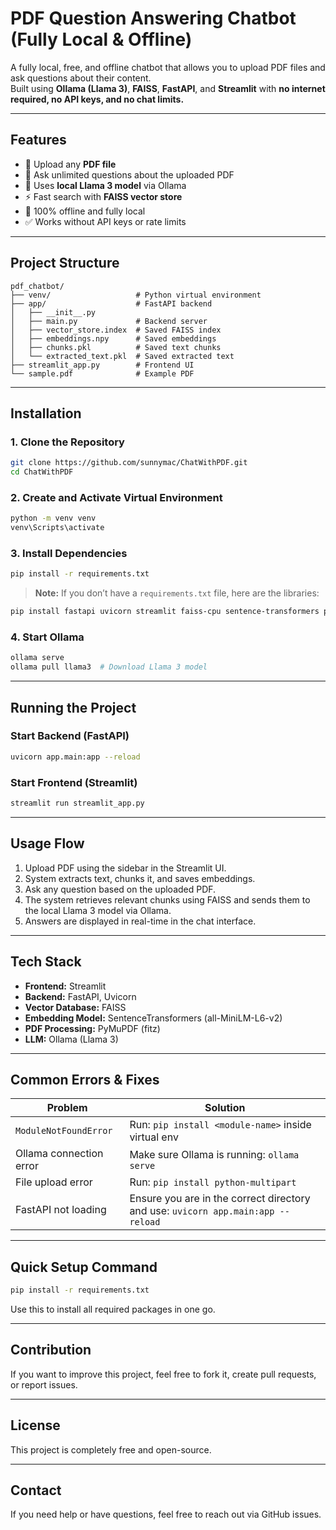 # PDF Question Answering Chatbot (Fully Local & Offline)

A fully local, free, and offline chatbot that allows you to upload PDF files and ask questions about their content.  
Built using **Ollama (Llama 3)**, **FAISS**, **FastAPI**, and **Streamlit** with **no internet required, no API keys, and no chat limits.**

---

## Features

- 📂 Upload any **PDF file**
- 💬 Ask unlimited questions about the uploaded PDF
- 🧐 Uses **local Llama 3 model** via Ollama
- ⚡ Fast search with **FAISS vector store**
- 🔐 100% offline and fully local
- ✅ Works without API keys or rate limits

---

## Project Structure

```text
pdf_chatbot/
├── venv/                   # Python virtual environment
├── app/                    # FastAPI backend
│   ├── __init__.py
│   ├── main.py             # Backend server
│   ├── vector_store.index  # Saved FAISS index
│   ├── embeddings.npy      # Saved embeddings
│   ├── chunks.pkl          # Saved text chunks
│   └── extracted_text.pkl  # Saved extracted text
├── streamlit_app.py        # Frontend UI
└── sample.pdf              # Example PDF
```

---

## Installation

### 1. Clone the Repository

```bash
git clone https://github.com/sunnymac/ChatWithPDF.git
cd ChatWithPDF
```

### 2. Create and Activate Virtual Environment

```bash
python -m venv venv
venv\Scripts\activate
```

### 3. Install Dependencies

```bash
pip install -r requirements.txt
```

> **Note:** If you don’t have a `requirements.txt` file, here are the libraries:

```bash
pip install fastapi uvicorn streamlit faiss-cpu sentence-transformers pymupdf python-multipart requests ollama
```

### 4. Start Ollama

```bash
ollama serve
ollama pull llama3  # Download Llama 3 model
```

---

## Running the Project

### Start Backend (FastAPI)

```bash
uvicorn app.main:app --reload
```

### Start Frontend (Streamlit)

```bash
streamlit run streamlit_app.py
```

---

## Usage Flow

1. Upload PDF using the sidebar in the Streamlit UI.
2. System extracts text, chunks it, and saves embeddings.
3. Ask any question based on the uploaded PDF.
4. The system retrieves relevant chunks using FAISS and sends them to the local Llama 3 model via Ollama.
5. Answers are displayed in real-time in the chat interface.

---

## Tech Stack

- **Frontend:** Streamlit
- **Backend:** FastAPI, Uvicorn
- **Vector Database:** FAISS
- **Embedding Model:** SentenceTransformers (all-MiniLM-L6-v2)
- **PDF Processing:** PyMuPDF (fitz)
- **LLM:** Ollama (Llama 3)

---

## Common Errors & Fixes

| Problem                 | Solution                                                                         |
| ----------------------- | -------------------------------------------------------------------------------- |
| `ModuleNotFoundError`   | Run: `pip install <module-name>` inside virtual env                              |
| Ollama connection error | Make sure Ollama is running: `ollama serve`                                      |
| File upload error       | Run: `pip install python-multipart`                                              |
| FastAPI not loading     | Ensure you are in the correct directory and use: `uvicorn app.main:app --reload` |

---

## Quick Setup Command

```bash
pip install -r requirements.txt
```

Use this to install all required packages in one go.

---

## Contribution

If you want to improve this project, feel free to fork it, create pull requests, or report issues.

---

## License

This project is completely free and open-source.

---

## Contact

If you need help or have questions, feel free to reach out via GitHub issues.

